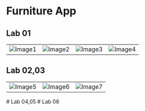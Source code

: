 # Furniture App
## Lab 01
<table border="0">
<tr>
<td>
<img alt="Image1" src="https://user-images.githubusercontent.com/61627936/94230650-a3349e80-ff2c-11ea-9e73-580ebfb4ad5e.png">
</td>
<td>
<img alt="Image2" src="https://user-images.githubusercontent.com/61627936/94230656-a6c82580-ff2c-11ea-951f-4b38ec619fcd.png">
</td>
<td>
<img alt="Image3" src="https://user-images.githubusercontent.com/61627936/94230660-a760bc00-ff2c-11ea-8c0f-6d612a3cbfe9.png">
</td>
<td>
<img alt="Image4" src="https://user-images.githubusercontent.com/61627936/94230661-a7f95280-ff2c-11ea-8747-ec7c0e54f8ec.png">
</td>
</tr>
</table>

## Lab 02,03
<table border="0">
<tr>
<td>
<img alt="Image5" src="https://user-images.githubusercontent.com/61627936/94231082-7f258d00-ff2d-11ea-9b73-217d7c03164f.png">
</td>
<td>
<img alt="Image6" src="https://user-images.githubusercontent.com/61627936/94231088-82b91400-ff2d-11ea-823c-1a198c0d96a1.png">
</td>
<td>
<img alt="Image7" src="https://user-images.githubusercontent.com/61627936/94231089-83ea4100-ff2d-11ea-88b3-5e7d64179807.png">
</td>
</tr>
</table>
# Lab 04,05
# Lab 06

